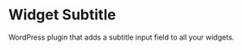 Widget Subtitle
===============

WordPress plugin that adds a subtitle input field to all your widgets.
